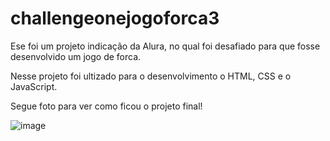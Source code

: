 # challengeonejogoforca3

Ese foi um projeto indicação da Alura, no qual foi desafiado para que fosse desenvolvido um jogo de forca. 

Nesse projeto foi ultizado para o desenvolvimento o HTML, CSS e o JavaScript. 

Segue foto para ver como ficou o projeto final!

![image](https://user-images.githubusercontent.com/109157882/205468392-f687afc1-19e0-4fd4-91e7-0085fc4664dc.png)

